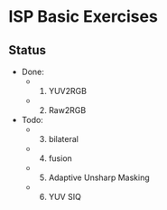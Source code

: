 # ISP Basic Exercises

## Status

- Done:
    - 1. YUV2RGB
    - 2. Raw2RGB
- Todo:
    - 3. bilateral
    - 4. fusion
    - 5. Adaptive Unsharp Masking
    - 6. YUV SIQ
